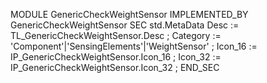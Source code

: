 MODULE GenericCheckWeightSensor IMPLEMENTED_BY  GenericCheckWeightSensor 
SEC std.MetaData
    Desc       := TL_GenericCheckWeightSensor.Desc ;
    Category   := 'Component'|'SensingElements'|'WeightSensor' ;
    Icon_16    := IP_GenericCheckWeightSensor.Icon_16 ;
    Icon_32    := IP_GenericCheckWeightSensor.Icon_32 ;
END_SEC
